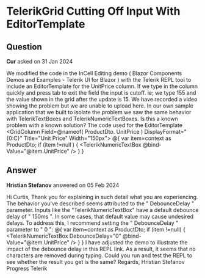 # TelerikGrid Cutting Off Input With EditorTemplate

## Question

**Cur** asked on 31 Jan 2024

We modified the code in the InCell Editing demo ( Blazor Components Demos and Examples - Telerik UI for Blazor ) with the Telerik REPL tool to include an EditorTemplate for the UnitPrice column. If we type in the column quickly and press tab to exit the field the input is cutoff. ie; we type 155 and the value shown in the grid after the update is 15. We have recorded a video showing the problem but we are unable to upload here. In our own sample application that we built to isolate the problem we saw the same behavior with TelerikTextBoxes and TelerikNumericTextBoxes. Is this a known problem with a known solution? The code used for the EditorTemplate <GridColumn Field=@nameof( ProductDto. UnitPrice ) DisplayFormat="{0:C}" Title="Unit Price" Width="150px"> <EditorTemplate> @{ var item=context as ProductDto; if (item !=null ) { <TelerikNumericTextBox @bind-Value="@item.UnitPrice" /> } } </EditorTemplate> </GridColumn>

## Answer

**Hristian Stefanov** answered on 05 Feb 2024

Hi Curtis, Thank you for explaining in such detail what you are experiencing. The behavior you've described seems attributed to the " DebounceDelay " parameter. Inputs like the "TelerikNumericTextBox" have a default debounce delay of " 150ms ". In some cases, that default value may cause undesired delays. To address this, I recommend setting the " DebounceDelay " parameter to " 0 ": <GridColumn Field=@nameof(ProductDto.UnitPrice) DisplayFormat="{0:C}" Title="Unit Price" Width="150px"> <EditorTemplate> @{
var item=context as ProductDto;
if (item !=null)
{ <TelerikNumericTextBox DebounceDelay="0" @bind-Value="@item.UnitPrice" /> }
} </EditorTemplate> </GridColumn> I have adjusted the demo to illustrate the impact of the debounce delay in this REPL link. As a result, it seems that no characters are removed during typing. Could you run and test the REPL to see whether the result you get is the same? Regards, Hristian Stefanov Progress Telerik
